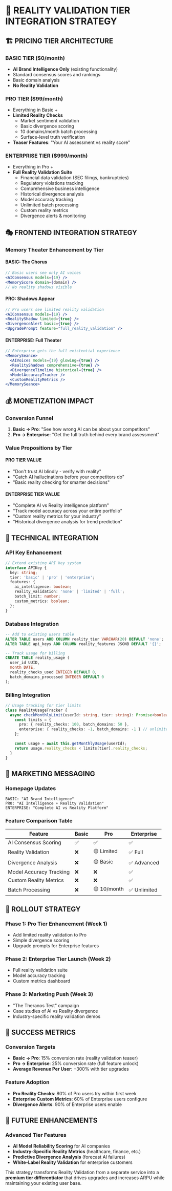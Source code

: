 # 🎯 REALITY VALIDATION TIER INTEGRATION STRATEGY

## 🏗️ PRICING TIER ARCHITECTURE

### **BASIC TIER ($0/month)**
- **AI Brand Intelligence Only** (existing functionality)
- Standard consensus scores and rankings
- Basic domain analysis
- **No Reality Validation**

### **PRO TIER ($99/month)** 
- Everything in Basic +
- **Limited Reality Checks**
  - Market sentiment validation
  - Basic divergence scoring
  - 10 domains/month batch processing
  - Surface-level truth verification
- **Teaser Features**: "Your AI assessment vs reality score"

### **ENTERPRISE TIER ($999/month)**
- Everything in Pro +
- **Full Reality Validation Suite**
  - Financial data validation (SEC filings, bankruptcies)
  - Regulatory violations tracking
  - Comprehensive business intelligence
  - Historical divergence analysis
  - Model accuracy tracking
  - Unlimited batch processing
  - Custom reality metrics
  - Divergence alerts & monitoring

## 🎭 FRONTEND INTEGRATION STRATEGY

### **Memory Theater Enhancement by Tier**

#### **BASIC: The Chorus**
```jsx
// Basic users see only AI voices
<AIConsensus models={19} />
<MemoryScore domain={domain} />
// No reality shadows visible
```

#### **PRO: Shadows Appear**
```jsx
// Pro users see limited reality validation
<AIConsensus models={19} />
<RealityShadow limited={true} />
<DivergenceAlert basic={true} />
<UpgradePrompt feature="full_reality_validation" />
```

#### **ENTERPRISE: Full Theater**
```jsx
// Enterprise gets the full existential experience
<MemorySeance>
  <AIVoices models={19} glowing={true} />
  <RealityShadows comprehensive={true} />
  <DivergenceTimeline historical={true} />
  <ModelAccuracyTracker />
  <CustomRealityMetrics />
</MemorySeance>
```

## 💰 MONETIZATION IMPACT

### **Conversion Funnel**
1. **Basic → Pro**: "See how wrong AI can be about your competitors"
2. **Pro → Enterprise**: "Get the full truth behind every brand assessment"

### **Value Propositions by Tier**

#### **PRO TIER VALUE**
- "Don't trust AI blindly - verify with reality"
- "Catch AI hallucinations before your competitors do"
- "Basic reality checking for smarter decisions"

#### **ENTERPRISE TIER VALUE**
- "Complete AI vs Reality intelligence platform"
- "Track model accuracy across your entire portfolio"
- "Custom reality metrics for your industry"
- "Historical divergence analysis for trend prediction"

## 🔧 TECHNICAL INTEGRATION

### **API Key Enhancement**
```typescript
// Extend existing API key system
interface APIKey {
  key: string;
  tier: 'basic' | 'pro' | 'enterprise';
  features: {
    ai_intelligence: boolean;
    reality_validation: 'none' | 'limited' | 'full';
    batch_limit: number;
    custom_metrics: boolean;
  };
}
```

### **Database Integration**
```sql
-- Add to existing users table
ALTER TABLE users ADD COLUMN reality_tier VARCHAR(20) DEFAULT 'none';
ALTER TABLE api_keys ADD COLUMN reality_features JSONB DEFAULT '{}';

-- Track usage for billing
CREATE TABLE reality_usage (
  user_id UUID,
  month DATE,
  reality_checks_used INTEGER DEFAULT 0,
  batch_domains_processed INTEGER DEFAULT 0
);
```

### **Billing Integration**
```typescript
// Usage tracking for tier limits
class RealityUsageTracker {
  async checkMonthlyLimit(userId: string, tier: string): Promise<boolean> {
    const limits = {
      pro: { reality_checks: 100, batch_domains: 50 },
      enterprise: { reality_checks: -1, batch_domains: -1 } // unlimited
    };
    
    const usage = await this.getMonthlyUsage(userId);
    return usage.reality_checks < limits[tier].reality_checks;
  }
}
```

## 🎨 MARKETING MESSAGING

### **Homepage Updates**
```
BASIC: "AI Brand Intelligence" 
PRO: "AI Intelligence + Reality Validation"
ENTERPRISE: "Complete AI vs Reality Platform"
```

### **Feature Comparison Table**
| Feature | Basic | Pro | Enterprise |
|---------|-------|-----|------------|
| AI Consensus Scoring | ✅ | ✅ | ✅ |
| Reality Validation | ❌ | 🟡 Limited | ✅ Full |
| Divergence Analysis | ❌ | 🟡 Basic | ✅ Advanced |
| Model Accuracy Tracking | ❌ | ❌ | ✅ |
| Custom Reality Metrics | ❌ | ❌ | ✅ |
| Batch Processing | ❌ | 🟡 10/month | ✅ Unlimited |

## 🚀 ROLLOUT STRATEGY

### **Phase 1: Pro Tier Enhancement (Week 1)**
- Add limited reality validation to Pro
- Simple divergence scoring
- Upgrade prompts for Enterprise features

### **Phase 2: Enterprise Tier Launch (Week 2)**
- Full reality validation suite
- Model accuracy tracking
- Custom metrics dashboard

### **Phase 3: Marketing Push (Week 3)**
- "The Theranos Test" campaign
- Case studies of AI vs Reality divergence
- Industry-specific reality validation demos

## 🎯 SUCCESS METRICS

### **Conversion Targets**
- **Basic → Pro**: 15% conversion rate (reality validation teaser)
- **Pro → Enterprise**: 25% conversion rate (full feature unlock)
- **Average Revenue Per User**: +300% with tier upgrades

### **Feature Adoption**
- **Pro Reality Checks**: 80% of Pro users try within first week
- **Enterprise Custom Metrics**: 60% of Enterprise users configure
- **Divergence Alerts**: 90% of Enterprise users enable

## 🔮 FUTURE ENHANCEMENTS

### **Advanced Tier Features**
- **AI Model Reliability Scoring** for AI companies
- **Industry-Specific Reality Metrics** (healthcare, finance, etc.)
- **Predictive Divergence Analysis** (forecast AI failures)
- **White-Label Reality Validation** for enterprise customers

This strategy transforms Reality Validation from a separate service into a **premium tier differentiator** that drives upgrades and increases ARPU while maintaining your existing user base. 